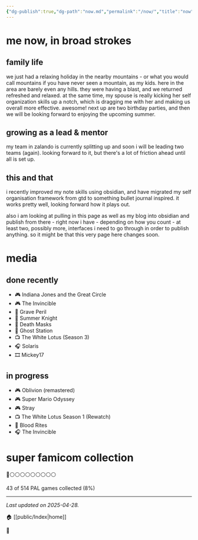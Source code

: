 ```yaml
---
{"dg-publish":true,"dg-path":"now.md","permalink":"/now/","title":"now","dgHomeLink":true}
---
```


# me now, in broad strokes

## family life
we just had a relaxing holiday in the nearby mountains - or what you would call mountains if you have never seen a mountain, as my kids. here in the area are barely even any hills. they were having a blast, and we returned refreshed and relaxed. at the same time, my spouse is really kicking her self organization skills up a notch, which is dragging me with her and making us overall more effective. awesome! next up are two birthday parties, and then we will be looking forward to enjoying the upcoming summer.

## growing as a lead & mentor
my team in zalando is currently splitting up and soon i will be leading two teams (again). looking forward to it, but there's a lot of friction ahead until all is set up.

## this and that
i recently improved my note skills using obsidian, and have migrated my self organisation framework from gtd to something bullet journal inspired. it works pretty well, looking forward how it plays out.

also i am looking at pulling in this page as well as my blog into obsidian and publish from there - right now i have - depending on how you count - at least two, possibly more, interfaces i need to go through in order to publish anything. so it might be that this very page here changes soon.

# media
## done recently
- 🎮 Indiana Jones and the Great Circle
- 🎮 The Invincible
- 📖 Grave Peril
- 📖 Summer Knight
- 📖 Death Masks
- 📖 Ghost Station
- 📺 The White Lotus (Season 3)
- 🎧  Solaris
- 🎞️ Mickey17

## in progress
- 🎮 Oblivion (remastered)
- 🎮 Super Mario Odyssey
- 🎮 Stray
- 📺 The White Lotus Season 1 (Rewatch)
- 📖 Blood Rites
- 🎧 The Invincible

# super famicom collection
👾⚪️⚪️⚪️⚪️⚪️⚪️⚪️⚪️⚪️

43 of 514 PAL games collected (8%)  

---
_Last updated on 2025-04-28._

🏠 [[public/Index\|home]]

👾
